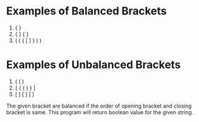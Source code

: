 # Examples of Balanced Brackets 
1. { }
2. { } { }
3. ( ( { [ ] } ) )
# Examples of Unbalanced Brackets #
1. ( ( )
2. { { { ) } ]
3. [ ] [ ] ] ]

The given bracket are balanced if the order of opening bracket and closing bracket is same. This program will return boolean value for the given string.
